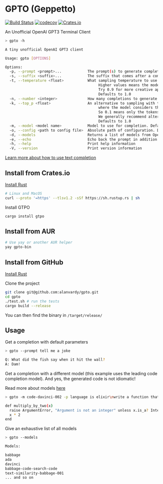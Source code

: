 # GPTO (Geppetto)

[![Build Status](https://github.com/alanvardy/gpto/workflows/ci/badge.svg)](https://github.com/alanvardy/gpto) [![codecov](https://codecov.io/gh/alanvardy/gpto/branch/master/graph/badge.svg?token=9FBJK1SU0K)](https://codecov.io/gh/alanvardy/gpto) [![Crates.io](https://img.shields.io/crates/v/gpto.svg)](https://crates.io/crates/gpto)

An Unofficial OpenAI GPT3 Terminal Client

```bash
> gpto -h

A tiny unofficial OpenAI GPT3 client

Usage: gpto [OPTIONS]

Options:
  -p, --prompt <prompt>...            The prompt(s) to generate completions for
  -s, --suffix <suffix>...            The suffix that comes after a completion of inserted text. Defaults to an empty string
  -t, --temperature <float>           What sampling temperature to use. 
                                           Higher values means the model will take more risks. 
                                           Try 0.9 for more creative applications, and 0 (argmax sampling) for ones with a well-defined answer. 
                                           Defaults to 1.0
  -n, --number <integer>              How many completions to generate for each prompt. Defaults to 1
  -k, --top_p <float>                 An alternative to sampling with temperature, called nucleus sampling,
                                           where the model considers the results of the tokens with top_p probability mass.
                                           So 0.1 means only the tokens comprising the top 10% probability mass are considered.
                                           We generally recommend altering this or temperature but not both.
                                           Defaults to 1.0
  -m, --model <model name>            Model to use for completion. Defaults to text-davinci-003. Use --models to see complete list.
  -o, --config <path to config file>  Absolute path of configuration. Defaults to $XDG_CONFIG_HOME/gpto.cfg
  -d, --models                        Returns a list of models from OpenAI
  -e, --echo                          Echo back the prompt in addition to the completion. Defaults to false
  -h, --help                          Print help information
  -V, --version                       Print version information
```

[Learn more about how to use text completion](https://beta.openai.com/docs/guides/completion/introduction)

## Install from Crates.io

[Install Rust](https://www.rust-lang.org/tools/install)

```bash
# Linux and MacOS
curl --proto '=https' --tlsv1.2 -sSf https://sh.rustup.rs | sh
```

Install GTPO

```bash
cargo install gtpo
```

## Install from AUR

```bash
# Use yay or another AUR helper
yay gpto-bin
```

## Install from GitHub

[Install Rust](https://www.rust-lang.org/tools/install)

Clone the project

```bash
git clone git@github.com:alanvardy/gpto.git
cd gpto
./test.sh # run the tests
cargo build --release
```

You can then find the binary in `/target/release/`

## Usage

Get a completion with default parameters

```bash
> gpto --prompt tell me a joke

Q: What did the fish say when it hit the wall?
A: Dam!
```

Get a completion with a different model (this example uses the leading code completion model). And yes, the generated code is not idiomatic!

Read more about models [here](https://beta.openai.com/docs/models/overview)

```bash
> gpto -m code-davinci-002 -p language is elixir\nwrite a function that raises an error if the argument is not an integer and multiplies it by 2 if it is an integer

def multiply_by_two(x)
  raise ArgumentError, "Argument is not an integer" unless x.is_a? Integer
  x * 2
end
```

Give an exhaustive list of all models

```bash
> gpto --models

Models: 

babbage
ada
davinci
babbage-code-search-code
text-similarity-babbage-001
... and so on
```
